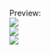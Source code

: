 Preview:<br>
![](https://i.ibb.co/HPHPM6w/Screenshot-1.png)<br>
![](https://i.ibb.co/pwJ3SMn/Screenshot-2.png)<br>
![](https://i.ibb.co/ZhTm6Lx/Screenshot-3.png)
